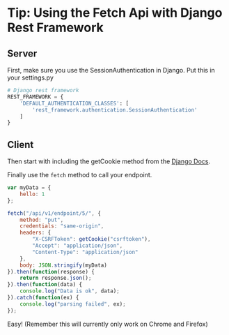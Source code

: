 # Tip: Using the Fetch Api with Django Rest Framework

## Server
First, make sure you use the SessionAuthentication in Django. Put this in your settings.py

```python
# Django rest framework
REST_FRAMEWORK = {
    'DEFAULT_AUTHENTICATION_CLASSES': [
        'rest_framework.authentication.SessionAuthentication'
    ]
}
```

## Client 
Then start with including the getCookie method from the [Django Docs](https://docs.djangoproject.com/en/1.8/ref/csrf/#ajax).

Finally use the `fetch` method to call your endpoint.

```javascript
var myData = {
    hello: 1
};

fetch("/api/v1/endpoint/5/", {
    method: "put",
    credentials: "same-origin",
    headers: {
        "X-CSRFToken": getCookie("csrftoken"),
        "Accept": "application/json",
        "Content-Type": "application/json"
    },
    body: JSON.stringify(myData)
}).then(function(response) {
    return response.json();
}).then(function(data) {
    console.log("Data is ok", data);
}).catch(function(ex) {
    console.log("parsing failed", ex);
});
```

Easy! (Remember this will currently only work on Chrome and Firefox)
